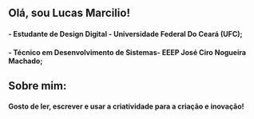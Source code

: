 __<h2> Olá, sou Lucas Marcilio!__
<h4> - Estudante de Design Digital - Universidade Federal Do Ceará (UFC);
<h4> - Técnico em Desenvolvimento de Sistemas- EEEP José Ciro Nogueira Machado;


<h2> Sobre mim:
<h4> Gosto de ler, escrever e usar a criatividade para a criação e inovação! 
